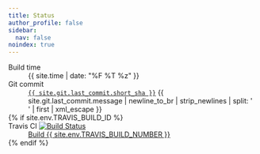 ```yaml
---
title: Status
author_profile: false
sidebar:
  nav: false
noindex: true
---
```


<dl>
  <dt>Build time</dt>
  <dd><time id="build-time" datetime="{{ site.time | date: "%F %T %z" }}">{{ site.time | date: "%F %T %z" }}</time></dd>
  <dt>Git commit</dt>
  <dd>
    <a href="https://github.com/{{ site.repository }}/commit/{{ site.git.last_commit.long_sha }}"><code>{{ site.git.last_commit.short_sha }}</code></a>
    {{ site.git.last_commit.message | newline_to_br | strip_newlines | split: '<br />' | first | xml_escape }}
  </dd>
  {% if site.env.TRAVIS_BUILD_ID %}
  <dt>Travis CI <a href="https://travis-ci.org/weirane/blog"><img src="https://travis-ci.org/weirane/blog.svg" alt="Build Status" /></a></dt>
  <dd><a href="https://travis-ci.org/{{ site.repository }}/builds/{{ site.env.TRAVIS_BUILD_ID }}">Build {{ site.env.TRAVIS_BUILD_NUMBER }}</a></dd>
  {% endif %}
</dl>
